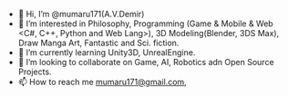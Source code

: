 - 👋 Hi, I’m @mumaru171(A.V.Demir)
- 👀 I’m interested in Philosophy, Programming (Game & Mobile & Web <C#, C++, Python and Web Lang>), 3D Modeling(Blender, 3DS Max), Draw Manga Art, Fantastic and Sci. fiction.
- 🌱 I’m currently learning Unity3D, UnrealEngine.
- 💞️ I’m looking to collaborate on Game, AI, Robotics adn Open Source Projects.
- 📫 How to reach me mumaru171@gmail.com,

<!---
mumaru171/mumaru171 is a ✨ special ✨ repository because its `README.md` (this file) appears on your GitHub profile.
You can click the Preview link to take a look at your changes.
--->
